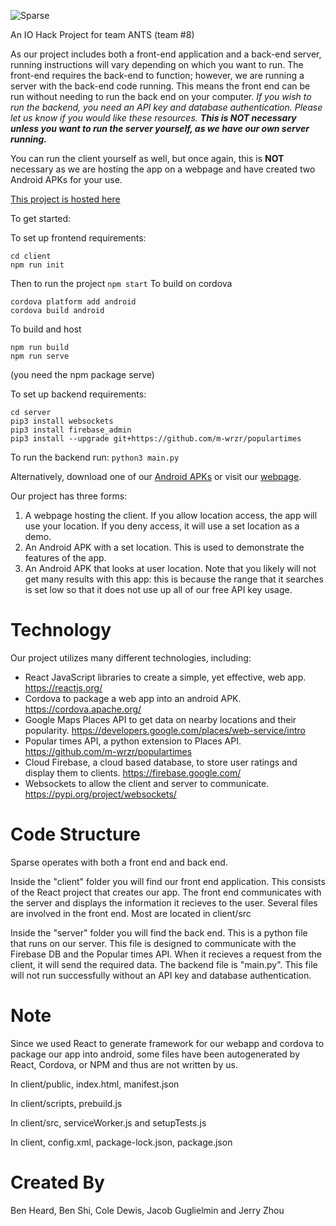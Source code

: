 ![Sparse](https://raw.githubusercontent.com/BEN1JEN/easy-sparse-store-finder/master/client/public/sparselogo.png)

An IO Hack Project for team ANTS (team #8)

As our project includes both a front-end application and a back-end server, running instructions will vary depending on which you want to run. The front-end requires the back-end to function; however, we are running a server with the back-end code running. This means the front end can be run without needing to run the back end on your computer.
_If you wish to run the backend, you need an API key and database authentication. Please let us know if you would like these resources. **This is NOT necessary unless you want to run the server yourself, as we have our own server running.**_

You can run the client yourself as well, but once again, this is **NOT** necessary as we are hosting the app on a webpage and have created two Android APKs for your use.

[This project is hosted here](https://sparse.ben1jen.software/)

To get started:

To set up frontend requirements:
```
cd client
npm run init
```
Then to run the project
`npm start`
To build on cordova
```
cordova platform add android
cordova build android
```
To build and host
```
npm run build
npm run serve
```
(you need the npm package serve)

To set up backend requirements:
```
cd server
pip3 install websockets
pip3 install firebase_admin
pip3 install --upgrade git+https://github.com/m-wrzr/populartimes
```

To run the backend run:
`python3 main.py`

Alternatively, download one of our [Android APKs](https://drive.google.com/file/d/19WsWp-907unNeCVBh1RdGa5mjK3F7C7N/view?usp=sharing) or visit our [webpage](https://sparse.ben1jen.software/).

Our project has three forms:
1. A webpage hosting the client. If you allow location access, the app will use your location. If you deny access, it will use a set location as a demo.
2. An Android APK with a set location. This is used to demonstrate the features of the app.
3. An Android APK that looks at user location. Note that you likely will not get many results with this app: this is because the range that it searches is set low so that it does not use up all of our free API key usage. 

# Technology
Our project utilizes many different technologies, including:
- React JavaScript libraries to create a simple, yet effective, web app. https://reactjs.org/
- Cordova to package a web app into an android APK. https://cordova.apache.org/
- Google Maps Places API to get data on nearby locations and their popularity. https://developers.google.com/places/web-service/intro
- Popular times API, a python extension to Places API. https://github.com/m-wrzr/populartimes
- Cloud Firebase, a cloud based database, to store user ratings and display them to clients. https://firebase.google.com/
- Websockets to allow the client and server to communicate. https://pypi.org/project/websockets/

# Code Structure
Sparse operates with both a front end and back end. 

Inside the "client" folder you will find our front end application. This consists of the React project that creates our app. The front end communicates with the server and displays the information it recieves to the user. Several files are involved in the front end. Most are located in client/src

Inside the "server" folder you will find the back end. This is a python file that runs on our server. This file is designed to communicate with the Firebase DB and the Popular times API. When it recieves a request from the client, it will send the required data. The backend file is "main.py". This file will not run successfully without an API key and database authentication.

# Note
Since we used React to generate framework for our webapp and cordova to package our app into android, some files have been autogenerated by React, Cordova, or NPM and thus are not written by us. 

In client/public, index.html, manifest.json

In client/scripts, prebuild.js

In client/src, serviceWorker.js and setupTests.js

In client, config.xml, package-lock.json, package.json

# Created By
Ben Heard,
Ben Shi,
Cole Dewis,
Jacob Guglielmin and
Jerry Zhou
